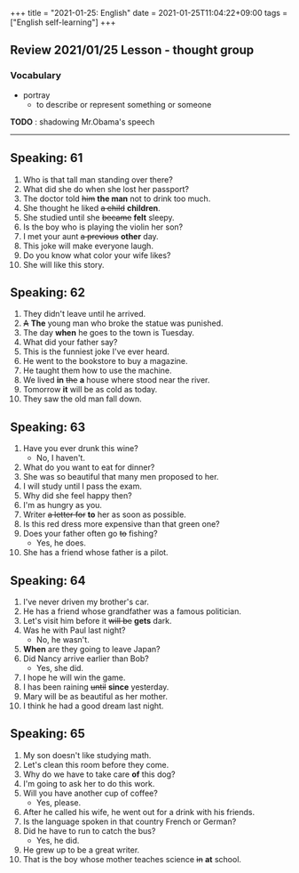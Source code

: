 +++
title =  "2021-01-25: English"
date = 2021-01-25T11:04:22+09:00
tags = ["English self-learning"]
+++

## Review 2021/01/25 Lesson - thought group

### Vocabulary

* portray
    - to describe or represent something or someone

**TODO** : shadowing Mr.Obama's speech

- - -

## Speaking: 61

1. Who is that tall man standing over there?
2. What did she do when she lost her passport?
3. The doctor told ~~him~~ **the man** not to drink too much.
4. She thought he liked ~~a child~~ **children**.
5. She studied until she ~~became~~ **felt** sleepy.
6. Is the boy who is playing the violin her son?
7. I met your aunt ~~a previous~~ **other** day.
8. This joke will make everyone laugh.
9. Do you know what color your wife likes?
10. She will like this story.

## Speaking: 62

1. They didn't leave until he arrived.
2. ~~A~~ **The** young man who broke the statue was punished.
3. The day **when** he goes to the town is Tuesday.
4. What did your father say?
5. This is the funniest joke I've ever heard.
6. He went to the bookstore to buy a magazine.
7. He taught them how to use the machine.
8. We lived **in** ~~the~~ **a** house where stood near the river. 
9. Tomorrow **it** will be as cold as today.
10. They saw the old man fall down.

## Speaking: 63

1. Have you ever drunk this wine?
    - No, I haven't.
2. What do you want to eat for dinner?
3. She was so beautiful that many men proposed to her.
4. I will study until I pass the exam.
5. Why did she feel happy then?
6. I'm as hungry as you.
7. Writer ~~a letter for~~ **to** her as soon as possible.
8. Is this red dress more expensive than that green one?
9. Does your father often go ~~to~~ fishing?
    - Yes, he does.
10. She has a friend whose father is a pilot.

## Speaking: 64

1. I've never driven my brother's car.
2. He has a friend whose grandfather was a famous politician.
3. Let's visit him before it ~~will be~~ **gets** dark.
4. Was he with Paul last night?
    - No, he wasn't.
5. **When** are they going to leave Japan?
6. Did Nancy arrive earlier than Bob?
    - Yes, she did.
7. I hope he will win the game.
8. I has been raining ~~until~~ **since** yesterday.
9. Mary will be as beautiful as her mother.
10. I think he had a good dream last night.

## Speaking: 65

1. My son doesn't like studying math.
2. Let's clean this room before they come.
3. Why do we have to take care **of** this dog?
4. I'm going to ask her to do this work.
5. Will you have another cup of coffee?
    - Yes, please.
6. After he called his wife, he went out for a drink with his friends.
7. Is the language spoken in that country French or German?
8. Did he have to run to catch the bus?
    - Yes, he did.
9. He grew up to be a great writer.
10. That is the boy whose mother teaches science ~~in~~ **at** school.

